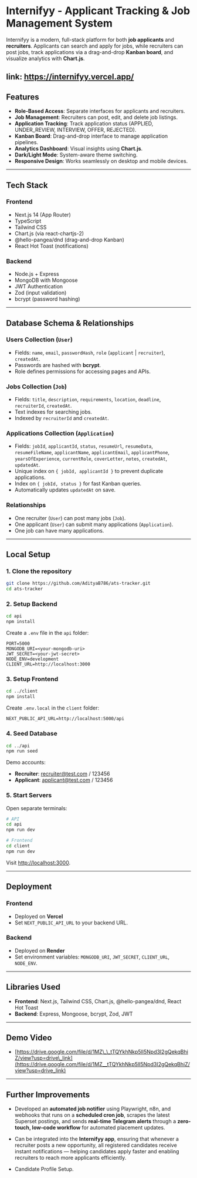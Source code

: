 # Internifyy - Applicant Tracking & Job Management System

Internifyy is a modern, full-stack platform for both **job applicants** and **recruiters**. Applicants can search and apply for jobs, while recruiters can post jobs, track applications via a drag-and-drop **Kanban board**, and visualize analytics with **Chart.js**.

link: https://internifyy.vercel.app/
---

## **Features**

- **Role-Based Access**: Separate interfaces for applicants and recruiters.
- **Job Management**: Recruiters can post, edit, and delete job listings.
- **Application Tracking**: Track application status (APPLIED, UNDER_REVIEW, INTERVIEW, OFFER, REJECTED).
- **Kanban Board**: Drag-and-drop interface to manage application pipelines.
- **Analytics Dashboard**: Visual insights using **Chart.js**.
- **Dark/Light Mode**: System-aware theme switching.
- **Responsive Design**: Works seamlessly on desktop and mobile devices.

---

## **Tech Stack**

### Frontend
- Next.js 14 (App Router)
- TypeScript
- Tailwind CSS
- Chart.js (via react-chartjs-2)
- @hello-pangea/dnd (drag-and-drop Kanban)
- React Hot Toast (notifications)

### Backend
- Node.js + Express
- MongoDB with Mongoose
- JWT Authentication
- Zod (input validation)
- bcrypt (password hashing)

---

## **Database Schema & Relationships**

### **Users Collection (`User`)**
- Fields: `name`, `email`, `passwordHash`, `role` (`applicant` | `recruiter`), `createdAt`.
- Passwords are hashed with **bcrypt**.
- Role defines permissions for accessing pages and APIs.

### **Jobs Collection (`Job`)**
- Fields: `title`, `description`, `requirements`, `location`, `deadline`, `recruiterId`, `createdAt`.
- Text indexes for searching jobs.
- Indexed by `recruiterId` and `createdAt`.

### **Applications Collection (`Application`)**
- Fields: `jobId`, `applicantId`, `status`, `resumeUrl`, `resumeData`, `resumeFileName`, `applicantName`, `applicantEmail`, `applicantPhone`, `yearsOfExperience`, `currentRole`, `coverLetter`, `notes`, `createdAt`, `updatedAt`.
- Unique index on `{ jobId, applicantId }` to prevent duplicate applications.
- Index on `{ jobId, status }` for fast Kanban queries.
- Automatically updates `updatedAt` on save.

### **Relationships**
- One recruiter (`User`) can post many jobs (`Job`).
- One applicant (`User`) can submit many applications (`Application`).
- One job can have many applications.

---

## **Local Setup**

### **1. Clone the repository**
```bash
git clone https://github.com/AdityaB786/ats-tracker.git
cd ats-tracker
````

### **2. Setup Backend**

```bash
cd api
npm install
```

Create a `.env` file in the `api` folder:

```env
PORT=5000
MONGODB_URI=<your-mongodb-uri>
JWT_SECRET=<your-jwt-secret>
NODE_ENV=development
CLIENT_URL=http://localhost:3000
```

### **3. Setup Frontend**

```bash
cd ../client
npm install
```

Create `.env.local` in the `client` folder:

```env
NEXT_PUBLIC_API_URL=http://localhost:5000/api
```

### **4. Seed Database**

```bash
cd ../api
npm run seed
```

Demo accounts:

* **Recruiter**: [recruiter@test.com](mailto:recruiter@test.com) / 123456
* **Applicant**: [applicant@test.com](mailto:applicant@test.com) / 123456

### **5. Start Servers**

Open separate terminals:

```bash
# API
cd api
npm run dev

# Frontend
cd client
npm run dev
```

Visit [http://localhost:3000](http://localhost:3000).

---

## **Deployment**

### **Frontend**

* Deployed on **Vercel**
* Set `NEXT_PUBLIC_API_URL` to your backend URL.

### **Backend**

* Deployed on **Render**
* Set environment variables: `MONGODB_URI`, `JWT_SECRET`, `CLIENT_URL`, `NODE_ENV`.

---

## **Libraries Used**

* **Frontend**: Next.js, Tailwind CSS, Chart.js, @hello-pangea/dnd, React Hot Toast
* **Backend**: Express, Mongoose, bcrypt, Zod, JWT

---

## **Demo Video**

* [https://drive.google.com/file/d/1MZ\_\_tTQYkhNkp5lI5Npd3I2gQekqBhiZ/view?usp=drive\_link](https://drive.google.com/file/d/1MZ__tTQYkhNkp5lI5Npd3I2gQekqBhiZ/view?usp=drive_link)

---

## **Further Improvements**

* Developed an **automated job notifier** using Playwright, n8n, and webhooks that runs on a **scheduled cron job**, scrapes the latest Superset postings, and sends **real-time Telegram alerts** through a **zero-touch, low-code workflow** for automated placement updates.

* Can be integrated into the **Internifyy app**, ensuring that whenever a recruiter posts a new opportunity, all registered candidates receive instant notifications — helping candidates apply faster and enabling recruiters to reach more applicants efficiently.

* Candidate Profile Setup.
